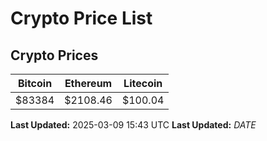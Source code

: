 # Crypto Price List

## Crypto Prices
| Bitcoin | Ethereum | Litecoin |
| ------- | -------- | -------- |
| $83384 | $2108.46 | $100.04 |
**Last Updated:** 2025-03-09 15:43 UTC
**Last Updated:** $DATE$
